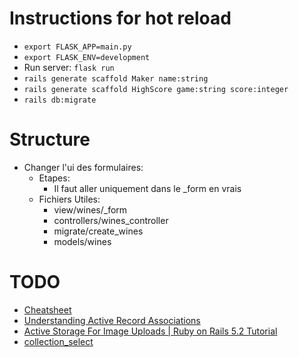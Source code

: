 # Instructions for hot reload

* `export FLASK_APP=main.py`
* `export FLASK_ENV=development`
* Run server: `flask run`
* `rails generate scaffold Maker name:string`
* `rails generate scaffold HighScore game:string score:integer`
* `rails db:migrate`

# Structure

* Changer l'ui des formulaires:
  * Etapes:
    * Il faut aller uniquement dans le _form en vrais
  * Fichiers Utiles:
    * view/wines/_form
    * controllers/wines_controller
    * migrate/create_wines
    * models/wines

# TODO

* [Cheatsheet](https://gist.github.com/cdesch/2f8de645cad1d83aa251c0a20b0f7097)
* [Understanding Active Record Associations](https://www.youtube.com/watch?v=5mhuNSkV_vQ&ab_channel=Web-Crunch)
* [Active Storage For Image Uploads | Ruby on Rails 5.2 Tutorial](https://www.youtube.com/watch?v=fVtGy3QL9xg&ab_channel=Deanin)
* [collection_select](https://apidock.com/rails/ActionView/Helpers/FormOptionsHelper/collection_select)